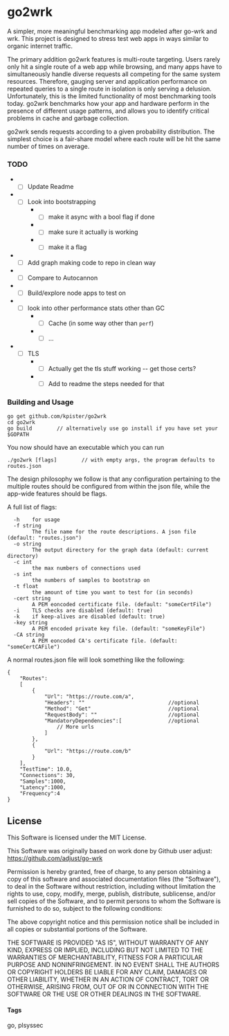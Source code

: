 # go2wrk

A simpler, more meaningful benchmarking app modeled after go-wrk and wrk. This project is designed to stress test web apps in ways similar to organic internet traffic.

The primary addition go2wrk features is multi-route targeting. Users rarely only hit a single route of a web app while browsing, and many apps have to simultaneously handle diverse requests all competing for the same system resources. Therefore, gauging server and application performance on repeated queries to a single route in isolation is only serving a delusion. Unfortunately, this is the limited functionality of most benchmarking tools today. go2wrk benchmarks how your app and hardware perform in the presence of different usage patterns, and allows you to identify critical problems in cache and garbage collection.

go2wrk sends requests according to a given probability distribution. The simplest choice is a fair-share model where each route will be hit the same number of times on average.

### TODO

* - [ ] Update Readme
* - [ ] Look into bootstrapping
    * - [ ] make it async with a bool flag if done
    * - [ ] make sure it actually is working
    * - [ ] make it a flag
* - [ ] Add graph making code to repo in clean way
* - [ ] Compare to Autocannon
* - [ ] Build/explore node apps to test on
* - [ ] look into other performance stats other than GC
    * - [ ] Cache (in some way other than `perf`)
    * - [ ] ...
* - [ ] TLS
    * - [ ] Actually get the tls stuff working -- get those certs?
    * - [ ] Add to readme the steps needed for that

### Building and Usage

```
go get github.com/kpister/go2wrk
cd go2wrk
go build        // alternatively use go install if you have set your $GOPATH
```
You now should have an executable which you can run
```
./go2wrk [flags]        // with empty args, the program defaults to routes.json
```
The design philosophy we follow is that any configuration pertaining to the multiple routes should be configured from within the json file, while the app-wide features should be flags. 

A full list of flags:
```
  -h	for usage
  -f string
        The file name for the route descriptions. A json file (default: "routes.json")
  -o string
        The output directory for the graph data (default: current directory)
  -c int
    	the max numbers of connections used
  -s int
    	the numbers of samples to bootstrap on
  -t float
        the amount of time you want to test for (in seconds)
  -cert string
    	A PEM eoncoded certificate file. (default: "someCertFile")
  -i	TLS checks are disabled (default: true)
  -k	if keep-alives are disabled (default: true)
  -key string
    	A PEM encoded private key file. (default: "someKeyFile")
  -CA string
    	A PEM eoncoded CA's certificate file. (default: "someCertCAFile")
```

A normal routes.json file will look something like the following:
``` 
{
    "Routes": 
    [
        {
            "Url": "https://route.com/a",
            "Headers": ""                           //optional
            "Method": "Get"                         //optional
            "RequestBody": ""                       //optional
            "MandatoryDependencies":[               //optional
                // More urls
            ]
        },
        {
            "Url": "https://route.com/b"
        }
    ],
    "TestTime": 10.0,
    "Connections": 30,
    "Samples":1000,
    "Latency":1000,
    "Frequency":4
} 
```


## License

This Software is licensed under the MIT License.

This Software was originally based on work done by Github user adjust: https://github.com/adjust/go-wrk

Permission is hereby granted, free of charge, to any person obtaining
a copy of this software and associated documentation files (the
"Software"), to deal in the Software without restriction, including
without limitation the rights to use, copy, modify, merge, publish,
distribute, sublicense, and/or sell copies of the Software, and to
permit persons to whom the Software is furnished to do so, subject to
the following conditions:

The above copyright notice and this permission notice shall be
included in all copies or substantial portions of the Software.

THE SOFTWARE IS PROVIDED "AS IS", WITHOUT WARRANTY OF ANY KIND,
EXPRESS OR IMPLIED, INCLUDING BUT NOT LIMITED TO THE WARRANTIES OF
MERCHANTABILITY, FITNESS FOR A PARTICULAR PURPOSE AND
NONINFRINGEMENT. IN NO EVENT SHALL THE AUTHORS OR COPYRIGHT HOLDERS BE
LIABLE FOR ANY CLAIM, DAMAGES OR OTHER LIABILITY, WHETHER IN AN ACTION
OF CONTRACT, TORT OR OTHERWISE, ARISING FROM, OUT OF OR IN CONNECTION
WITH THE SOFTWARE OR THE USE OR OTHER DEALINGS IN THE SOFTWARE.

#### Tags
go, plsyssec
